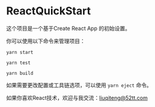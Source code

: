 # ReactQuickStart

这个项目是一个基于Create React App 的初始设置。

你可以使用以下命令来管理项目：

`yarn start`

`yarn test`

`yarn build`

如果需要更改配置或工具链选项，可以使用 `yarn eject` 命令。

如果你喜欢React技术，欢迎与我交流：liuqiteng@52tt.com
